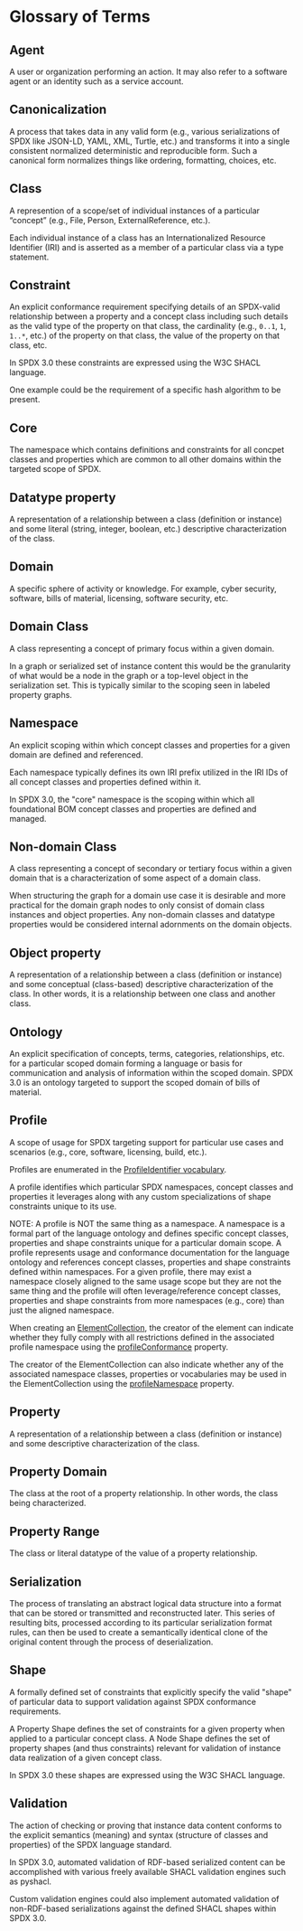 # Glossary of Terms

## Agent

A user or organization performing an action. It may also refer to a software agent
or an identity such as a service account.

## Canonicalization

A process that takes data in any valid form (e.g., various serializations of SPDX like JSON-LD, YAML, XML, Turtle, etc.) and transforms it into a single consistent normalized deterministic and reproducible form. Such a canonical form normalizes things like ordering, formatting, choices, etc.

## Class

A represention of a scope/set of individual instances of a particular “concept” (e.g., File, Person, ExternalReference, etc.).

Each individual instance of a class has an Internationalized Resource Identifier (IRI) and is asserted as a member of a particular class via a type statement.

## Constraint

An explicit conformance requirement specifying details of an SPDX-valid relationship between a property and a concept class including such details as the valid type of the property on that class, the cardinality (e.g., `0..1`, `1`, `1..*`, etc.) of the property on that class, the value of the property on that class, etc.

In SPDX 3.0 these constraints are expressed using the W3C SHACL language.

One example could be the requirement of a specific hash algorithm to be present.

## Core

The namespace which contains definitions and constraints for all concpet classes and properties which are common to all other domains within the targeted scope of SPDX.

## Datatype property

A representation of a relationship between a class (definition or instance) and some literal (string, integer, boolean, etc.) descriptive characterization of the class.

## Domain

A specific sphere of activity or knowledge. For example, cyber security, software, bills of material, licensing, software security, etc.

## Domain Class

A class representing a concept of primary focus within a given domain.

In a graph or serialized set of instance content this would be the granularity of what would be a node in the graph or a top-level object in the serialization set. This is typically similar to the scoping seen in labeled property graphs.

## Namespace

An explicit scoping within which concept classes and properties for a given domain are defined and referenced.

Each namespace typically defines its own IRI prefix utilized in the IRI IDs of all concept classes and properties defined within it.

In SPDX 3.0, the "core" namespace is the scoping within which all foundational BOM concept classes and properties are defined and managed.

## Non-domain Class

A class representing a concept of secondary or tertiary focus within a given domain that is a characterization of some aspect of a domain class.

When structuring the graph for a domain use case it is desirable and more practical for the domain graph nodes to only consist of domain class instances and object properties. Any non-domain classes and datatype properties would be considered internal adornments on the domain objects.

## Object property

A representation of a relationship between a class (definition or instance) and some conceptual (class-based) descriptive characterization of the class. In other words, it is a relationship between one class and another class.

## Ontology

An explicit specification of concepts, terms, categories, relationships, etc. for a particular scoped domain forming a language or basis for communication and analysis of information within the scoped domain. SPDX 3.0 is an ontology targeted to support the scoped domain of bills of material.

## Profile

A scope of usage for SPDX targeting support for particular use cases and scenarios (e.g., core, software, licensing, build, etc.).

Profiles are enumerated in the [ProfileIdentifier vocabulary](model/Core/Vocabularies/ProfileIdentifierType.md).

A profile identifies which particular SPDX namespaces, concept classes and properties it leverages along with any custom specializations of shape constraints unique to its use.

NOTE: A profile is NOT the same thing as a namespace. A namespace is a formal part of the language ontology and defines specific concept classes, properties and shape constraints unique for a particular domain scope. A profile represents usage and conformance documentation for the language ontology and references concept classes, properties and shape constraints defined within namespaces. For a given profile, there may exist a namespace closely aligned to the same usage scope but they are not the same thing and the profile will often leverage/reference concept classes, properties and shape constraints from more namespaces (e.g., core) than just the aligned namespace.

When creating an [ElementCollection](model/Core/Classes/ElementCollection.md), the creator of the element can indicate whether they fully comply with all restrictions defined in the associated profile namespace using the [profileConformance](model/Core/Properties/profileConformance.md) property.

The creator of the ElementCollection can also indicate whether any of the associated namespace classes, properties or vocabularies may be used in the ElementCollection using the [profileNamespace](model/Core/Properties/profileNamespace.md) property.

## Property

A representation of a relationship between a class (definition or instance) and some descriptive characterization of the class.

## Property Domain

The class at the root of a property relationship. In other words, the class being characterized.

## Property Range

The class or literal datatype of the value of a property relationship.

## Serialization

The process of translating an abstract logical data structure into a format that can be stored or transmitted and reconstructed later. This series of resulting bits, processed according to its particular serialization format rules, can then be used to create a semantically identical clone of the original content through the process of deserialization.

## Shape

A formally defined set of constraints that explicitly specify the valid "shape" of particular data to support validation against SPDX conformance requirements.

A Property Shape defines the set of constraints for a given property when applied to a particular concept class. A Node Shape defines the set of property shapes (and thus constraints) relevant for validation of instance data realization of a given concept class.

In SPDX 3.0 these shapes are expressed using the W3C SHACL language.

## Validation

The action of checking or proving that instance data content conforms to the explicit semantics (meaning) and syntax (structure of classes and properties) of the SPDX language standard.

In SPDX 3.0, automated validation of RDF-based serialized content can be accomplished with various freely available SHACL validation engines such as pyshacl.

Custom validation engines could also implement automated validation of non-RDF-based serializations against the defined SHACL shapes within SPDX 3.0.
